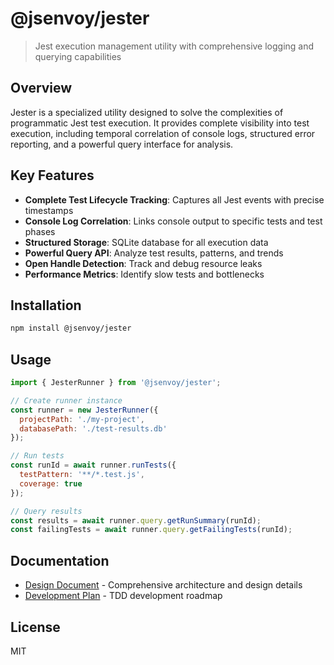 # @jsenvoy/jester

> Jest execution management utility with comprehensive logging and querying capabilities

## Overview

Jester is a specialized utility designed to solve the complexities of programmatic Jest test execution. It provides complete visibility into test execution, including temporal correlation of console logs, structured error reporting, and a powerful query interface for analysis.

## Key Features

- **Complete Test Lifecycle Tracking**: Captures all Jest events with precise timestamps
- **Console Log Correlation**: Links console output to specific tests and test phases
- **Structured Storage**: SQLite database for all execution data
- **Powerful Query API**: Analyze test results, patterns, and trends
- **Open Handle Detection**: Track and debug resource leaks
- **Performance Metrics**: Identify slow tests and bottlenecks

## Installation

```bash
npm install @jsenvoy/jester
```

## Usage

```javascript
import { JesterRunner } from '@jsenvoy/jester';

// Create runner instance
const runner = new JesterRunner({
  projectPath: './my-project',
  databasePath: './test-results.db'
});

// Run tests
const runId = await runner.runTests({
  testPattern: '**/*.test.js',
  coverage: true
});

// Query results
const results = await runner.query.getRunSummary(runId);
const failingTests = await runner.query.getFailingTests(runId);
```

## Documentation

- [Design Document](./docs/design.md) - Comprehensive architecture and design details
- [Development Plan](./docs/development-plan.md) - TDD development roadmap

## License

MIT